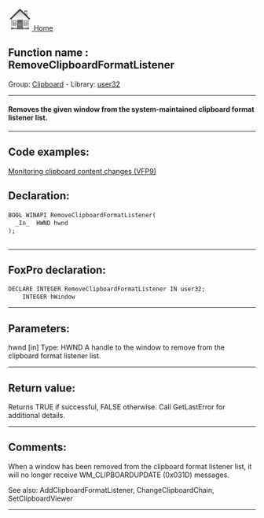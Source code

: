 [<img src="../../images/home.png"> Home ](https://github.com/VFPX/Win32API)  

## Function name : RemoveClipboardFormatListener
Group: [Clipboard](../../functions_group.md#Clipboard)  -  Library: [user32](../../Libraries.md#user32)  
***  


#### Removes the given window from the system-maintained clipboard format listener list.
***  


## Code examples:
[Monitoring clipboard content changes (VFP9)](../../samples/sample_601.md)  

## Declaration:
```foxpro  
BOOL WINAPI RemoveClipboardFormatListener(
  _In_  HWND hwnd
);
  
```  
***  


## FoxPro declaration:
```foxpro  
DECLARE INTEGER RemoveClipboardFormatListener IN user32;
	INTEGER hWindow  
```  
***  


## Parameters:
hwnd [in]
Type: HWND
A handle to the window to remove from the clipboard format listener list.  
***  


## Return value:
Returns TRUE if successful, FALSE otherwise. Call GetLastError for additional details.  
***  


## Comments:
When a window has been removed from the clipboard format listener list, it will no longer receive WM_CLIPBOARDUPDATE (0x031D) messages.  
  
See also: AddClipboardFormatListener, ChangeClipboardChain, SetClipboardViewer   
  
***  

